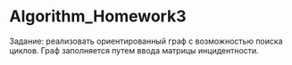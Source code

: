 # Algorithm_Homework3
Задание: реализовать ориентированный граф с возможностью поиска циклов. Граф заполняется путем ввода матрицы инцидентности.
